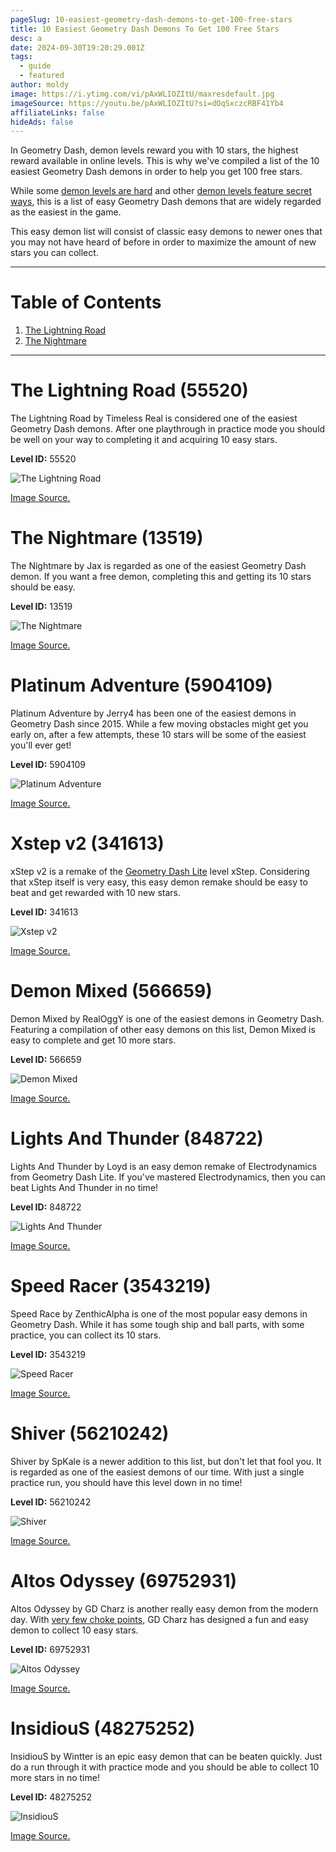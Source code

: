 ```yaml
---
pageSlug: 10-easiest-geometry-dash-demons-to-get-100-free-stars
title: 10 Easiest Geometry Dash Demons To Get 100 Free Stars
desc: a
date: 2024-09-30T19:20:29.001Z
tags:
  - guide
  - featured
author: moldy
image: https://i.ytimg.com/vi/pAxWLIOZItU/maxresdefault.jpg
imageSource: https://youtu.be/pAxWLIOZItU?si=dOqSxczcRBF41Yb4
affiliateLinks: false
hideAds: false
---
```

In Geometry Dash, demon levels reward you with 10 stars, the highest reward available in online levels. This is why we've compiled a list of the 10 easiest Geometry Dash demons in order to help you get 100 free stars.

While some [demon levels are hard](/posts/geometry-dash-demon-list-where-to-find-the-hardest-demons/) and other [demon levels feature secret ways](/posts/geometry-dash-5-secret-way-free-demons/), this is a list of easy Geometry Dash demons that are widely regarded as the easiest in the game.

This easy demon list will consist of classic easy demons to newer ones that you may not have heard of before in order to maximize the amount of new stars you can collect.

---

# Table of Contents

1. [The Lightning Road]()
2. [The Nightmare]()

---

# The Lightning Road (55520)

The Lightning Road by Timeless Real is considered one of the easiest Geometry Dash demons. After one playthrough in practice mode you should be well on your way to completing it and acquiring 10 easy stars.

**Level ID:** 55520

![The Lightning Road](https://i.ytimg.com/vi/smwunc7UiHk/maxresdefault.jpg)

[Image Source.](https://youtu.be/smwunc7UiHk?si=nhVZDmy_UmqNQ0tF)

# The Nightmare (13519)

The Nightmare by Jax is regarded as one of the easiest Geometry Dash demon. If you want a free demon, completing this and getting its 10 stars should be easy.

**Level ID:** 13519

![The Nightmare](https://pm1.aminoapps.com/7170/9fb602da968f8c6f6a23494e4ae06850f0291ce6r1-1920-1080v2_hq.jpg)

[Image Source.](https://aminoapps.com/c/geometry-dash/page/blog/the-nightmare-review-parody/ZD27_EXCBuQLD52K4qplKbm1XkW56ZPQXv)

# Platinum Adventure (5904109)

Platinum Adventure by Jerry4 has been one of the easiest demons in Geometry Dash since 2015. While a few moving obstacles might get you early on, after a few attempts, these 10 stars will be some of the easiest you'll ever get!

**Level ID:** 5904109

![Platinum Adventure](https://i.ytimg.com/vi/DWGGjNnU5CA/maxresdefault.jpg)

[Image Source.](https://youtu.be/DWGGjNnU5CA?si=FR-26_Gj04sCZ9-k)

# Xstep v2 (341613)

xStep v2 is a remake of the [Geometry Dash Lite](/posts/how-to-play-geometry-dash-lite-meltdown-world-subzero-for-free/) level xStep. Considering that xStep itself is very easy, this easy demon remake should be easy to beat and get rewarded with 10 new stars.

**Level ID:** 341613

![Xstep v2](https://i.ytimg.com/vi/FJ_YIYtu_ZI/maxresdefault.jpg)

[Image Source.](https://youtu.be/FJ_YIYtu_ZI?si=qg_xrhJ_kEpeMik8)

# Demon Mixed (566659)

Demon Mixed by RealOggY is one of the easiest demons in Geometry Dash. Featuring a compilation of other easy demons on this list, Demon Mixed is easy to complete and get 10 more stars.

**Level ID:** 566659

![Demon Mixed](https://i.ytimg.com/vi/EcdsFejldXQ/maxresdefault.jpg)

[Image Source.](https://youtu.be/EcdsFejldXQ?si=Lwn28i1hACLAVOsP)

# Lights And Thunder (848722)

Lights And Thunder by Loyd is an easy demon remake of Electrodynamics from Geometry Dash Lite. If you've mastered Electrodynamics, then you can beat Lights And Thunder in no time!

**Level ID:** 848722

![Lights And Thunder](https://i.imgur.com/6kN6zou.jpeg)

[Image Source.](https://imgur.com/a/lights-thunder-geometry-dash-level-3sc5HYN)

# Speed Racer (3543219)

Speed Race by ZenthicAlpha is one of the most popular easy demons in Geometry Dash. While it has some tough ship and ball parts, with some practice, you can collect its 10 stars.

**Level ID:** 3543219

![Speed Racer](https://external-preview.redd.it/speed-racer-100-on-mobile-speed-changes-make-me-cry-v0-bHdhY2JmZWVjbTliMb_tP70ng4JFtyg5PCO86srjxm_dd21_vIgNwANJbuvk.png?format=pjpg&auto=webp&s=a85ff28e6c9bf14f2671d207a3692140b025d9cc)

[Image Source.](https://www.reddit.com/r/geometrydash/comments/14ozmn4/speed_racer_100_on_mobile_speed_changes_make_me/)

# Shiver (56210242)

Shiver by SpKale is a newer addition to this list, but don't let that fool you. It is regarded as one of the easiest demons of our time. With just a single practice run, you should have this level down in no time!

**Level ID:** 56210242

![Shiver](https://external-preview.redd.it/shiver-by-spkale-100-and-idk-why-this-was-rated-as-a-demon-v0-aG12NHBqejk2bDdiMVW_F3Vrv9TBR6SVCq46z41Ct1qb3DoXG97y49YMPw9W.png?format=pjpg&auto=webp&s=41bd269362bc73c635a6827f0541d9ee42137838)

[Image Source.](https://www.reddit.com/r/geometrydash/comments/14g694u/shiver_by_spkale_100_and_idk_why_this_was_rated/)

# Altos Odyssey (69752931)

Altos Odyssey by GD Charz is another really easy demon from the modern day. With [very few choke points](/posts/5-free-demons/), GD Charz has designed a fun and easy demon to collect 10 easy stars.

**Level ID:** 69752931

![Altos Odyssey](https://i.imgur.com/5yQISWh.jpeg)

[Image Source.](https://imgur.com/5yQISWh)

# InsidiouS (48275252)

InsidiouS by Wintter is an epic easy demon that can be beaten quickly. Just do a run through it with practice mode and you should be able to collect 10 more stars in no time!

**Level ID:** 48275252

![InsidiouS](https://i.imgur.com/46sE1k8.jpeg)

[Image Source.](https://imgur.com/46sE1k8)